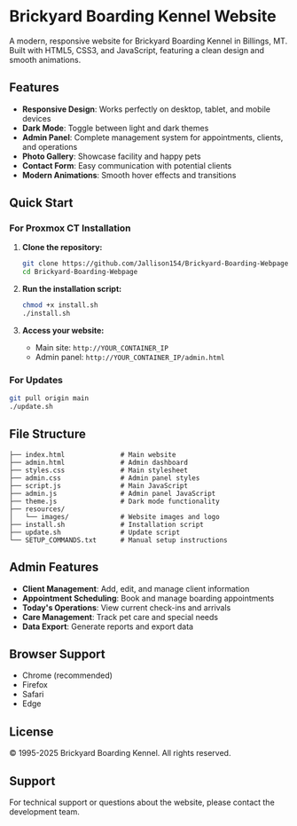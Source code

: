# Brickyard Boarding Kennel Website

A modern, responsive website for Brickyard Boarding Kennel in Billings, MT. Built with HTML5, CSS3, and JavaScript, featuring a clean design and smooth animations.

## Features

- **Responsive Design**: Works perfectly on desktop, tablet, and mobile devices
- **Dark Mode**: Toggle between light and dark themes
- **Admin Panel**: Complete management system for appointments, clients, and operations
- **Photo Gallery**: Showcase facility and happy pets
- **Contact Form**: Easy communication with potential clients
- **Modern Animations**: Smooth hover effects and transitions

## Quick Start

### For Proxmox CT Installation

1. **Clone the repository:**
   ```bash
   git clone https://github.com/Jallison154/Brickyard-Boarding-Webpage.git
   cd Brickyard-Boarding-Webpage
   ```

2. **Run the installation script:**
   ```bash
   chmod +x install.sh
   ./install.sh
   ```

3. **Access your website:**
   - Main site: `http://YOUR_CONTAINER_IP`
   - Admin panel: `http://YOUR_CONTAINER_IP/admin.html`

### For Updates

```bash
git pull origin main
./update.sh
```

## File Structure

```
├── index.html              # Main website
├── admin.html              # Admin dashboard
├── styles.css              # Main stylesheet
├── admin.css               # Admin panel styles
├── script.js               # Main JavaScript
├── admin.js                # Admin panel JavaScript
├── theme.js                # Dark mode functionality
├── resources/
│   └── images/             # Website images and logo
├── install.sh              # Installation script
├── update.sh               # Update script
└── SETUP_COMMANDS.txt      # Manual setup instructions
```

## Admin Features

- **Client Management**: Add, edit, and manage client information
- **Appointment Scheduling**: Book and manage boarding appointments
- **Today's Operations**: View current check-ins and arrivals
- **Care Management**: Track pet care and special needs
- **Data Export**: Generate reports and export data

## Browser Support

- Chrome (recommended)
- Firefox
- Safari
- Edge

## License

© 1995-2025 Brickyard Boarding Kennel. All rights reserved.

## Support

For technical support or questions about the website, please contact the development team.